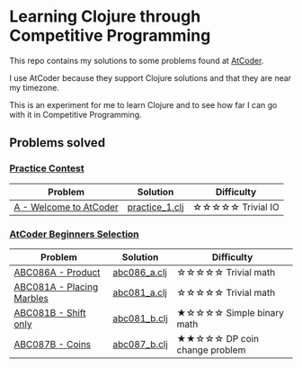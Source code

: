 # Learning Clojure through Competitive Programming

This repo contains my solutions to some problems found at [AtCoder](https://atcoder.jp/home).

I use AtCoder because they support Clojure solutions and that they are near my timezone.

This is an experiment for me to learn Clojure and to see how far I can go with it in Competitive Programming.

## Problems solved

### [Practice Contest](https://atcoder.jp/contests/practice)

| Problem                                                                         | Solution                                                     | Difficulty       |
|---------------------------------------------------------------------------------|--------------------------------------------------------------|------------------|
| [A - Welcome to AtCoder](https://atcoder.jp/contests/practice/tasks/practice_1) | [practice_1.clj](src/contests/practice/tasks/practice_1.clj) | ☆☆☆☆☆ Trivial IO |

### [AtCoder Beginners Selection](https://atcoder.jp/contests/abs)

| Problem                                                                     | Solution                                            | Difficulty                   |
|-----------------------------------------------------------------------------|-----------------------------------------------------|------------------------------|
| [ABC086A - Product](https://atcoder.jp/contests/abs/tasks/abc086_a)         | [abc086_a.clj](src/contests/abs/tasks/abc086_a.clj) | ☆☆☆☆☆ Trivial math           |
| [ABC081A - Placing Marbles](https://atcoder.jp/contests/abs/tasks/abc081_a) | [abc081_a.clj](src/contests/abs/tasks/abc081_a.clj) | ☆☆☆☆☆ Trivial math           |
| [ABC081B - Shift only](https://atcoder.jp/contests/abs/tasks/abc081_b)      | [abc081_b.clj](src/contests/abs/tasks/abc081_b.clj) | ★☆☆☆☆ Simple binary math     |
| [ABC087B - Coins](https://atcoder.jp/contests/abs/tasks/abc087_b)           | [abc087_b.clj](src/contests/abs/tasks/abc087_b.clj) | ★★☆☆☆ DP coin change problem |